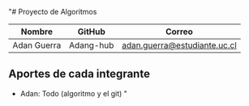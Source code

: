 "# Proyecto de Algoritmos

| Nombre | GitHub | Correo |
|--------|--------|--------|
| Adan Guerra | Adang-hub | adan.guerra@estudiante.uc.cl |

## Aportes de cada integrante
- Adan: Todo (algoritmo y el git)
" 
